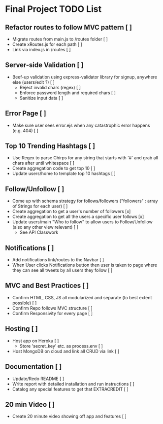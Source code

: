 # Final Project TODO List

## Refactor routes to follow MVC pattern [ ]
- Migrate routes from main.js to /routes folder [ ]
- Create xRoutes.js for each path [ ]
- Link via index.js in /routes [ ]

## Server-side Validation [ ]
- Beef-up validation using express-validator library for signup, anywhere else (users/edit ?) [ ]
    - Reject invalid chars (regex) [ ]
    - Enforce password length and required chars [ ]
    - Sanitize input data [ ]

## Error Page [ ]
- Make sure user sees error.ejs when any catastrophic error happens (e.g. 404) [ ]

## Top 10 Trending Hashtags [ ]
- Use Regex to parse Chirps for any string that starts with '#' and grab all chars after until whitespace [ ]
- Create aggregation code to get top 10 [ ]
- Update users/home to template top 10 hashtags [ ]

## Follow/Unfollow [ ]
- Come up with schema strategy for follows/followers ("followers" : array of Strings for each user) [ ]
- Create aggregation to get a user's number of followers [x]
- Create aggregation to get all the users a specific user follows [x]
- Update users/main "Who to follow" to allow users to Follow/Unfollow (also any other view relevant) [ ]
    - See API Classwork

## Notifications [ ]
- Add notifications link/routes to the Navbar [ ]
- When User clicks Notifications button then user is taken to page where they can see all tweets by all users they follow [ ]

## MVC and Best Practices [ ]
- Confirm HTML, CSS, JS all modularized and separate (to best extent possible) [ ]
- Confirm Repo follows MVC structure [ ]
- Confirm Responsivity for every page [ ]

## Hosting [ ]
- Host app on Heroku [ ]
    - Store 'secret_key' etc. as process.env [ ]
- Host MongoDB on cloud and link all CRUD via link [ ]

## Documentation [ ]
- Update/Redo README [ ]
- Write report with detailed installation and run instructions [ ]
- Catalog any special features to get that EXTRACREDIT [ ]

## 20 min Video [ ]
- Create 20 minute video showing off app and features [ ]
